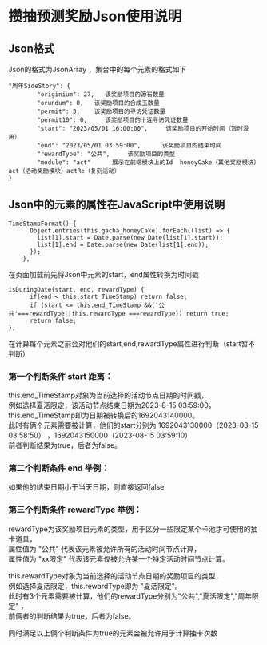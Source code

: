 # 攒抽预测奖励Json使用说明

## Json格式
Json的格式为JsonArray ，集合中的每个元素的格式如下
```
"周年SideStory": {
        "originium": 27,   该奖励项目的源石数量
        "orundum": 0,   该奖励项目的合成玉数量
        "permit": 3,    该奖励项目的寻访凭证数量
        "permit10": 0,     该奖励项目的十连寻访凭证数量
        "start": "2023/05/01 16:00:00",     该奖励项目的开始时间（暂时没用）
        "end": "2023/05/01 03:59:00",      该奖励项目的结束时间
        "rewardType": "公共",     该奖励项目的类型
        "module": "act"      展示在前端模块上的Id  honeyCake（其他奖励模块）act（活动奖励模块）actRe（复刻活动）      
}
```
## Json中的元素的属性在JavaScript中使用说明


```
TimeStampFormat() {
      Object.entries(this.gacha_honeyCake).forEach((list) => {
        list[1].start = Date.parse(new Date(list[1].start));
        list[1].end = Date.parse(new Date(list[1].end));
      });
    },
```
在页面加载前先将Json中元素的start，end属性转换为时间戳

```
isDuringDate(start, end, rewardType) {
      if(end < this.start_TimeStamp) return false;
      if (start <= this.end_TimeStamp &&('公共'===rewardType||this.rewardType ===rewardType)) return true;
      return false;
},
```
在计算每个元素之前会对他们的start,end,rewardType属性进行判断（start暂不判断）

### 第一个判断条件 start 距离：
this.end_TimeStamp对象为当前选择的活动节点日期的时间戳，<br>
例如选择夏活限定，该活动节点结束日期为2023-8-15 03:59:00，this.end_TimeStamp即为日期被转换后的1692043140000。<br>
此时有俩个元素需要被计算，他们的start分别为 1692043130000（2023-08-15 03:58:50） ，1692043150000（2023-08-15 03:59:10）<br>
前者判断结果为true，后者为false。<br>

### 第二个判断条件 end 举例：
如果他的结束日期小于当天日期，则直接返回false

### 第三个判断条件 rewardType 举例：
rewardType为该奖励项目元素的类型，用于区分一些限定某个卡池才可使用的抽卡道具，<br>
属性值为 "公共" 代表该元素被允许所有的活动时间节点计算，<br>
属性值为 "xx限定" 代表该元素仅被允许某一个特定活动时间节点计算。<br>

this.rewardType对象为当前选择的活动节点日期的奖励项目的类型，<br>
例如选择夏活限定，this.rewardType即为 "夏活限定"。<br>
此时有3个元素需要被计算，他们的rewardType分别为"公共","夏活限定","周年限定" ，<br>
前俩者的判断结果为true，后者为false。

同时满足以上俩个判断条件为true的元素会被允许用于计算抽卡次数


